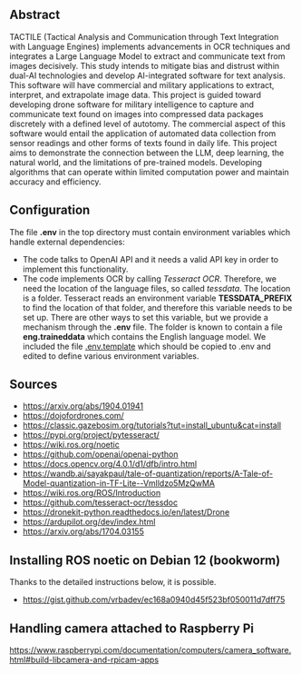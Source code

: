 ## Abstract 

TACTILE (Tactical Analysis and Communication through Text Integration
with Language Engines) implements advancements in OCR techniques and
integrates a Large Language Model to extract and communicate text from
images decisively. This study intends to mitigate bias and distrust
within dual-AI technologies and develop AI-integrated software for
text analysis. This software will have commercial and military
applications to extract, interpret, and extrapolate image data. This
project is guided toward developing drone software for military
intelligence to capture and communicate text found on images into
compressed data packages discretely with a defined level of
autotomy. The commercial aspect of this software would entail the
application of automated data collection from sensor readings and
other forms of texts found in daily life. This project aims to
demonstrate the connection between the LLM, deep learning, the natural
world, and the limitations of pre-trained models. Developing
algorithms that can operate within limited computation power and
maintain accuracy and efficiency.

## Configuration
The file **.env** in the top directory must contain environment variables
which handle external dependencies:
  * The code talks to OpenAI API and it needs a valid API key
  in order to implement this functionality.
  * The code implements OCR by calling *Tesseract OCR*. Therefore, we need
  the location of the language files, so called *tessdata*. The location
  is a folder. Tesseract reads an environment variable **TESSDATA_PREFIX**
  to find the location of that folder, and therefore this variable
  needs to be set up. There are other ways to set this variable, but
  we provide a mechanism through the **.env** file. The folder is
  known to contain a file **eng.traineddata** which contains the English
  language model.
We included the file [.env.template](./.env.template) which should be copied to .env
and edited to define various environment variables.

## Sources 


* https://arxiv.org/abs/1904.01941
* https://dojofordrones.com/
* https://classic.gazebosim.org/tutorials?tut=install_ubuntu&cat=install
* https://pypi.org/project/pytesseract/
* https://wiki.ros.org/noetic
* https://github.com/openai/openai-python
* https://docs.opencv.org/4.0.1/d1/dfb/intro.html
* https://wandb.ai/sayakpaul/tale-of-quantization/reports/A-Tale-of-Model-quantization-in-TF-Lite--Vmlldzo5MzQwMA
* https://wiki.ros.org/ROS/Introduction
* https://github.com/tesseract-ocr/tessdoc
* https://dronekit-python.readthedocs.io/en/latest/Drone
* https://ardupilot.org/dev/index.html
* https://arxiv.org/abs/1704.03155

## Installing ROS noetic on Debian 12 (bookworm)
Thanks to the detailed instructions below, it is possible.
* https://gist.github.com/vrbadev/ec168a0940d45f523bf050011d7dff75

## Handling camera attached to Raspberry Pi
https://www.raspberrypi.com/documentation/computers/camera_software.html#build-libcamera-and-rpicam-apps